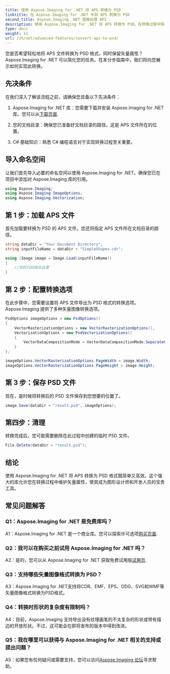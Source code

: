 ```yaml
---
title: 使用 Aspose.Imaging for .NET 将 APS 转换为 PSD
linktitle: 在 Aspose.Imaging for .NET 中将 APS 转换为 PSD
second_title: Aspose.Imaging .NET 图像处理 API
description: 使用 Aspose.Imaging for .NET 将 APS 转换为 PSD。在转换过程中保留矢量属性。
type: docs
weight: 11
url: /zh/net/advanced-features/convert-aps-to-psd/
---
```

您是否希望轻松地将 APS 文件转换为 PSD 格式，同时保留矢量属性？ Aspose.Imaging for .NET 可以简化您的任务。在本分步指南中，我们将向您展示如何实现此转换。 

## 先决条件

在我们深入了解该流程之前，请确保您具备以下先决条件：

1.  Aspose.Imaging for .NET 库：您需要下载并安装 Aspose.Imaging for .NET 库。您可以从[下载页面](https://releases.aspose.com/imaging/net/).

2. 您的文档目录：确保您已准备好文档目录的路径。这是 APS 文件所在的位置。

3. C# 基础知识：熟悉 C# 编程语言对于实现转换过程至关重要。

## 导入命名空间

让我们首先导入必要的命名空间以使用 Aspose.Imaging for .NET。确保您已在项目中添加对 Aspose.Imaging 库的引用。

```csharp
using Aspose.Imaging;
using Aspose.Imaging.ImageOptions;
using Aspose.Imaging.Vectorization;
```

## 第 1 步：加载 APS 文件

首先加载要转换为 PSD 的 APS 文件。您还将指定 APS 文件所在文档目录的路径。

```csharp
string dataDir = "Your Document Directory";
string inputFileName = dataDir + "SimpleShapes.cdr";

using (Image image = Image.Load(inputFileName))
{
    //你的代码放在这里
}
```

## 第 2 步：配置转换选项

在此步骤中，您需要设置将 APS 文件导出为 PSD 格式的转换选项。 Aspose.Imaging 提供了多种矢量图像转换选项。

```csharp
PsdOptions imageOptions = new PsdOptions()
{
    VectorRasterizationOptions = new VectorRasterizationOptions(),
    VectorizationOptions = new PsdVectorizationOptions()
    {
        VectorDataCompositionMode = VectorDataCompositionMode.SeparateLayers
    }
};

imageOptions.VectorRasterizationOptions.PageWidth = image.Width;
imageOptions.VectorRasterizationOptions.PageHeight = image.Height;
```

## 第 3 步：保存 PSD 文件

现在，是时候将转换后的 PSD 文件保存到您想要的位置了。

```csharp
image.Save(dataDir + "result.psd", imageOptions);
```

## 第四步：清理

转换完成后，您可能需要删除在此过程中创建的临时 PSD 文件。

```csharp
File.Delete(dataDir + "result.psd");
```

## 结论

使用 Aspose.Imaging for .NET 将 APS 转换为 PSD 格式既简单又高效。这个强大的库允许您在转换过程中维护矢量属性，使其成为图形设计师和开发人员的宝贵工具。

## 常见问题解答

### Q1：Aspose.Imaging for .NET 是免费库吗？

 A1：Aspose.Imaging for .NET 是一个商业库。您可以探索许可选项[购买页面](https://purchase.aspose.com/buy).

### Q2：我可以在购买之前试用 Aspose.Imaging for .NET 吗？

 A2：是的，您可以从 Aspose.Imaging for .NET 获取免费试用版[试用页](https://releases.aspose.com/imaging/net/).

### Q3：支持哪些矢量图像格式转换为 PSD？

A3：Aspose.Imaging for .NET支持将CDR、EMF、EPS、ODG、SVG和WMF等矢量图像格式转换为PSD格式。

### Q4：转换时形状的复杂度有限制吗？

A4：目前，Aspose.Imaging 支持导出没有纹理画笔的不太复杂的形状或带有描边的开放形状。不过，这可能会在即将发布的版本中得到改进。

### Q5：我在哪里可以获得与 Aspose.Imaging for .NET 相关的支持或提出问题？

 A5：如果您有任何疑问或需要支持，您可以访问[Aspose.Imaging 论坛](https://forum.aspose.com/)寻求帮助。
